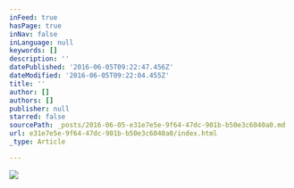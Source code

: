 ```yaml
---
inFeed: true
hasPage: true
inNav: false
inLanguage: null
keywords: []
description: ''
datePublished: '2016-06-05T09:22:47.456Z'
dateModified: '2016-06-05T09:22:04.455Z'
title: ''
author: []
authors: []
publisher: null
starred: false
sourcePath: _posts/2016-06-05-e31e7e5e-9f64-47dc-901b-b50e3c6040a0.md
url: e31e7e5e-9f64-47dc-901b-b50e3c6040a0/index.html
_type: Article

---
```

![](https://the-grid-user-content.s3-us-west-2.amazonaws.com/fbffa013-b113-4993-b1de-589b06025f7e.jpg)